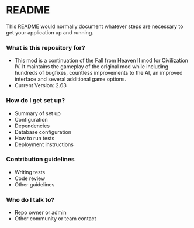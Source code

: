 # README #

This README would normally document whatever steps are necessary to get your application up and running.

### What is this repository for? ###

* This mod is a continuation of the Fall from Heaven II mod for Civilization IV. It maintains the gameplay of the original mod while including hundreds of bugfixes, countless improvements to the AI, an improved interface and several additional game options.
* Current Version: 2.63

### How do I get set up? ###

* Summary of set up
* Configuration
* Dependencies
* Database configuration
* How to run tests
* Deployment instructions

### Contribution guidelines ###

* Writing tests
* Code review
* Other guidelines

### Who do I talk to? ###

* Repo owner or admin
* Other community or team contact